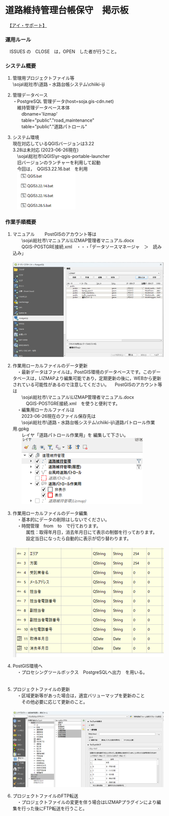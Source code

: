 # 道路維持管理台帳保守　掲示板  
　[【アイ・サポート】](http://www.isupport.co.jp/company.html)

### 運用ルール  
　ISSUES の　CLOSE　は，OPEN　した者が行うこと。  
### システム概要
 1. 管理用プロジェクトファイル等  
 \\soja\総社市\道路・水路台帳システム\chiiki-iji  

 1. 管理データベース  
・PostgreSQL 管理データ(host=soja.gis-cdn.net)  
　維持管理データベース本体  
　　dbname='lizmap'  
　　table="public"."road_maintenance"  
　　table="public"."道路パトロール"

1. システム環境  
現在対応しているQGISバージョンは3.22  
3.28は未対応  (2023-06-26現在)  
　\\soja\総社市\QGIS\yr-qgis-portable-launcher  
　旧バージョンのランチャーを利用して起動  
　今回は，　QGIS3.22.16.bat　を利用  
　![Alt text](image/QGIS%E3%83%A9%E3%83%B3%E3%83%81%E3%83%A3%E3%83%BCBAT.png)  

### 作業手順概要
1. マニュアル
　　PostGISのアカウント等は  
　　\\soja\総社市\マニュアル\LIZMAP管理者マニュアル.docx  
　　QGIS-POSTGRE接続.xml　・・・「データソースマネージャ　＞　読み込み」   
　　![Alt text](image/%E3%83%87%E3%83%BC%E3%82%BF%E3%82%BD%E3%83%BC%E3%82%B9%E3%83%9E%E3%83%8D%E3%83%BC%E3%82%B8%E3%83%A3.png)
1. 作業用ローカルファイルのデータ更新  
　・最新データはファイルは，PostGIS環境のデータベースです。このデータベースは，LIZMAPより編集可能であり，定期更新の後に，WEBから更新されている可能性があるので注意してください。
　PostGISのアカウント等は  
　　\\soja\総社市\マニュアル\LIZMAP管理者マニュアル.docx  
　　　QGIS-POSTGRE接続.xml　を使うと便利です。  
　・編集用ローカルファイルは  
　　2023-06-26現在のファイル保存先は  
　　\\soja\総社市\道路・水路台帳システム\chiiki-iji\道路パトロール作業用.gpkg  
　　レイヤ「道路パトロール作業用」を 編集して下さい。  
　　![Alt text](image/%E4%BD%9C%E6%A5%AD%E3%83%AC%E3%82%A4%E3%83%A4.png)

1. 作業用ローカルファイルのデータ編集  
　・基本的にデータの削除はしないでください。  
　・時間管理　from　to　で行ております。  
　　　属性：取得年月日，消去年月日にて表示の制御を行っております。  
　　　設定当日になったら自動的に表示が切り替わります。  
　　　![Alt text](image/%E5%B1%9E%E6%80%A7.png)

1. PostGIS環境へ  
　・プロセシングツールボックス　PostgreSQLへ出力　を用いる。
　　　　
1. プロジェクトファイルの更新  
　・区域更新等があった場合は，適宜バリューマップを更新のこと    
　　その他必要に応じて更新のこと。  
　　![Alt text](image/%E9%81%93%E8%B7%AF%E7%B6%AD%E6%8C%81%E7%AE%A1%E7%90%86%EF%BC%8D%E5%8C%BA%E5%9F%9F%EF%BC%8D%E3%83%90%E3%83%AA%E3%83%A5%E3%83%BC%E3%83%9E%E3%83%83%E3%83%97.png)

1. プロジェクトファイルのFTP転送  
　・プロジェクトファイルの変更を伴う場合はLIZMAPプラグインにより編集を行った後にFTP転送を行うこと。  